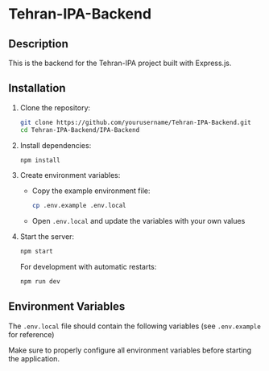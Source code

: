 # Tehran-IPA-Backend

## Description

This is the backend for the Tehran-IPA project built with Express.js.

## Installation

1. Clone the repository:

   ```bash
   git clone https://github.com/yourusername/Tehran-IPA-Backend.git
   cd Tehran-IPA-Backend/IPA-Backend
   ```

2. Install dependencies:

   ```bash
   npm install
   ```

3. Create environment variables:

   - Copy the example environment file:
     ```bash
     cp .env.example .env.local
     ```
   - Open `.env.local` and update the variables with your own values

4. Start the server:

   ```bash
   npm start
   ```

   For development with automatic restarts:

   ```bash
   npm run dev
   ```

## Environment Variables

The `.env.local` file should contain the following variables (see `.env.example` for reference)

Make sure to properly configure all environment variables before starting the application.
